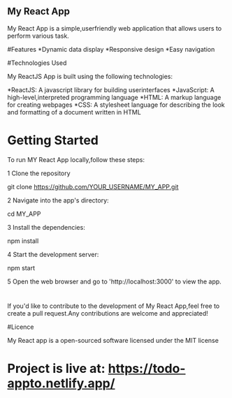 ## My React App

My React App is a simple,userfriendly web application that allows users to perform various task.

#Features 
*Dynamic data display
*Responsive design
*Easy navigation

#Technologies Used

My ReactJS App is built using the following technologies:

*ReactJS: A javascript library for building userinterfaces
*JavaScript: A high-level,interpreted programming language 
*HTML: A markup language for creating webpages 
*CSS: A stylesheet language for describing the look and formatting of a document written in HTML

# Getting Started 
To run MY React App locally,follow these steps:

1 Clone the repository

git clone https://github.com/YOUR_USERNAME/MY_APP.git

2 Navigate into the app's directory:

cd MY_APP

3 Install the dependencies:

npm install

4 Start the development server:

npm start

5 Open the web browser and go to 'http://localhost:3000' to view the app.

#

If you'd like to contribute to the development of My React App,feel free
to create a pull request.Any contributions are welcome and appreciated!

#Licence 

My React app is a open-sourced software licensed under the MIT license



# Project is live at: https://todo-appto.netlify.app/